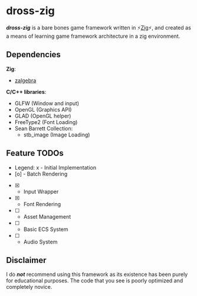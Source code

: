 # **dross-zig** 
_**dross-zig**_ is a bare bones game framework written in :zap:[Zig](https://github.com/ziglang/zig):zap:, and created as a means of learning game framework architecture in a zig environment.

## Dependencies
**Zig**:
- [zalgebra](https://github.com/kooparse/zalgebra)

**C/C++ libraries**:
- GLFW (Window and input)
- OpenGL (Graphics API)
- GLAD (OpenGL helper)
- FreeType2 (Font Loading)
- Sean Barrett Collection: 
	- stb_image (Image Loading)

## Feature TODOs
- Legend: x - Initial Implementation
- [o] - Batch Rendering
- [x] - Input Wrapper
- [x] - Font Rendering
- [ ] - Asset Management
- [ ] - Basic ECS System
- [ ] - Audio System


## **Disclaimer** 
I do **_not_** recommend using this framework as its existence has been purely for educational purposes. The code that you see is poorly optimized and completely novice. 

